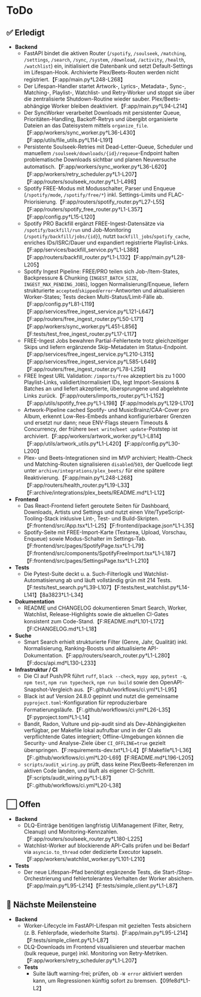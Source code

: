 # ToDo

## ✅ Erledigt
- **Backend**
  - FastAPI bindet die aktiven Router (`/spotify`, `/soulseek`, `/matching`, `/settings`, `/search`, `/sync`, `/system`, `/download`, `/activity`, `/health`, `/watchlist`) ein, initialisiert die Datenbank und setzt Default-Settings im Lifespan-Hook. Archivierte Plex/Beets-Routen werden nicht registriert.【F:app/main.py†L248-L268】
  - Der Lifespan-Handler startet Artwork-, Lyrics-, Metadata-, Sync-, Matching-, Playlist-, Watchlist- und Retry-Worker und stoppt sie über die zentralisierte Shutdown-Routine wieder sauber. Plex/Beets-abhängige Worker bleiben deaktiviert.【F:app/main.py†L94-L214】
  - Der SyncWorker verarbeitet Downloads mit persistenter Queue, Prioritäten-Handling, Backoff-Retrys und übergibt organisierte Dateien an das Dateisystem mittels `organize_file`.【F:app/workers/sync_worker.py†L36-L430】【F:app/utils/file_utils.py†L114-L191】
  - Persistente Soulseek-Retries mit Dead-Letter-Queue, Scheduler und manuellem `/soulseek/downloads/{id}/requeue`-Endpoint halten problematische Downloads sichtbar und planen Neuversuche automatisch.【F:app/workers/sync_worker.py†L36-L620】【F:app/workers/retry_scheduler.py†L1-L207】【F:app/routers/soulseek_router.py†L1-L498】
  - Spotify FREE-Modus mit Modusschalter, Parser und Enqueue (`/spotify/mode`, `/spotify/free/*`) inkl. Settings-Limits und FLAC-Priorisierung.【F:app/routers/spotify_router.py†L27-L55】【F:app/routers/spotify_free_router.py†L1-L357】【F:app/config.py†L15-L120】
  - Spotify PRO Backfill ergänzt FREE-Ingest-Datensätze via `/spotify/backfill/run` und Job-Monitoring (`/spotify/backfill/jobs/{id}`), nutzt `backfill_jobs`/`spotify_cache`, enriches IDs/ISRC/Dauer und expandiert registrierte Playlist-Links.【F:app/services/backfill_service.py†L1-L388】【F:app/routers/backfill_router.py†L1-L132】【F:app/main.py†L28-L205】
  - Spotify Ingest Pipeline: FREE/PRO teilen sich Job-/Item-States, Backpressure & Chunking (`INGEST_BATCH_SIZE`, `INGEST_MAX_PENDING_JOBS`), loggen Normalisierung/Enqueue, liefern strukturierte `accepted`/`skipped`/`error`-Antworten und aktualisieren Worker-States; Tests decken Multi-Status/Limit-Fälle ab.【F:app/config.py†L81-L119】【F:app/services/free_ingest_service.py†L121-L647】【F:app/routers/free_ingest_router.py†L50-L171】【F:app/workers/sync_worker.py†L451-L856】【F:tests/test_free_ingest_router.py†L17-L117】
  - FREE-Ingest Jobs bewahren Partial-Fehlertexte trotz gleichzeitiger Skips und liefern ergänzende Skip-Metadaten im Status-Endpoint.【F:app/services/free_ingest_service.py†L210-L315】【F:app/services/free_ingest_service.py†L585-L649】【F:app/routers/free_ingest_router.py†L78-L258】
  - FREE Ingest URL Validation: `/imports/free` akzeptiert bis zu 1 000 Playlist-Links, validiert/normalisiert IDs, legt Import-Sessions & Batches an und liefert akzeptierte, übersprungene und abgelehnte Links zurück.【F:app/routers/imports_router.py†L1-L152】【F:app/utils/spotify_free.py†L1-L198】【F:app/models.py†L129-L170】
  - Artwork-Pipeline cached Spotify- und MusicBrainz/CAA-Cover pro Album, erkennt Low-Res-Embeds anhand konfigurierbarer Grenzen und ersetzt nur dann; neue ENV-Flags steuern Timeouts & Concurrency, der frühere `beet write`/`beet update`-Poststep ist archiviert.【F:app/workers/artwork_worker.py†L1-L814】【F:app/utils/artwork_utils.py†L1-L420】【F:app/config.py†L30-L200】
  - Plex- und Beets-Integrationen sind im MVP archiviert; Health-Check und Matching-Routen signalisieren `disabled`/`503`, der Quellcode liegt unter `archive/integrations/plex_beets/` für eine spätere Reaktivierung.【F:app/main.py†L248-L268】【F:app/routers/health_router.py†L19-L33】【F:archive/integrations/plex_beets/README.md†L1-L12】
- **Frontend**
  - Das React-Frontend liefert geroutete Seiten für Dashboard, Downloads, Artists und Settings und nutzt einen Vite/TypeScript-Tooling-Stack inklusive Lint-, Test- und Build-Skripten.【F:frontend/src/App.tsx†L1-L25】【F:frontend/package.json†L1-L35】
  - Spotify-Seite mit FREE-Import-Karte (Textarea, Upload, Vorschau, Enqueue) sowie Modus-Schalter im Settings-Tab.【F:frontend/src/pages/SpotifyPage.tsx†L1-L79】【F:frontend/src/components/SpotifyFreeImport.tsx†L1-L187】【F:frontend/src/pages/SettingsPage.tsx†L1-L210】
- **Tests**
  - Die Pytest-Suite deckt u. a. Such-Filterlogik und Watchlist-Automatisierung ab und läuft vollständig grün mit 214 Tests.【F:tests/test_search.py†L39-L107】【F:tests/test_watchlist.py†L14-L141】【8a3823†L1-L34】
- **Dokumentation**
  - README und CHANGELOG dokumentieren Smart Search, Worker, Watchlist, Release-Highlights sowie die aktuellen CI-Gates konsistent zum Code-Stand.【F:README.md†L101-L172】【F:CHANGELOG.md†L1-L18】
- **Suche**
  - Smart Search erhielt strukturierte Filter (Genre, Jahr, Qualität) inkl. Normalisierung, Ranking-Boosts und aktualisierte API-Dokumentation.【F:app/routers/search_router.py†L1-L280】【F:docs/api.md†L130-L233】
- **Infrastruktur / CI**
  - Die CI auf Push/PR führt `ruff`, `black --check`, `mypy app`, `pytest -q`, `npm test`, `npm run typecheck`, `npm run build` sowie den OpenAPI-Snapshot-Vergleich aus.【F:.github/workflows/ci.yml†L1-L95】
  - Black ist auf Version 24.8.0 gepinnt und nutzt die gemeinsame `pyproject.toml`-Konfiguration für reproduzierbare Formatierungsläufe.【F:.github/workflows/ci.yml†L26-L35】【F:pyproject.toml†L1-L14】
  - Bandit, Radon, Vulture und pip-audit sind als Dev-Abhängigkeiten verfügbar, per Makefile lokal aufrufbar und in der CI als verpflichtende Gates integriert; Offline-Umgebungen können die Security- und Analyse-Ziele über `CI_OFFLINE=true` gezielt überspringen.【F:requirements-dev.txt†L1-L4】【F:Makefile†L1-L36】【F:.github/workflows/ci.yml†L20-L69】【F:README.md†L196-L205】
  - `scripts/audit_wiring.py` prüft, dass keine Plex/Beets-Referenzen im aktiven Code landen, und läuft als eigener CI-Schritt.【F:scripts/audit_wiring.py†L1-L87】【F:.github/workflows/ci.yml†L20-L38】

## ⬜️ Offen
- **Backend**
  - DLQ-Einträge benötigen langfristig UI/Management (Filter, Retry, Cleanup) und Monitoring-Kennzahlen.【F:app/routers/soulseek_router.py†L180-L225】
  - Watchlist-Worker auf blockierende API-Calls prüfen und bei Bedarf via `asyncio.to_thread` oder dedizierte Executor kapseln.【F:app/workers/watchlist_worker.py†L101-L210】
- **Tests**
  - Der neue Lifespan-Pfad benötigt ergänzende Tests, die Start-/Stop-Orchestrierung und fehlertolerantes Verhalten der Worker absichern.【F:app/main.py†L95-L214】【F:tests/simple_client.py†L1-L87】

## 🏁 Nächste Meilensteine
- **Backend**
  - Worker-Lifecycle im FastAPI-Lifespan mit gezielten Tests absichern (z. B. Fehlerpfade, wiederholte Starts).【F:app/main.py†L95-L214】【F:tests/simple_client.py†L1-L87】
  - DLQ-Downloads im Frontend visualisieren und steuerbar machen (bulk requeue, purge) inkl. Monitoring von Retry-Metriken.【F:app/workers/retry_scheduler.py†L1-L207】
  - **Tests**
    - Suite läuft warning-frei; prüfen, ob `-W error` aktiviert werden kann, um Regressionen künftig sofort zu bremsen.【09fe8d†L1-L2】
